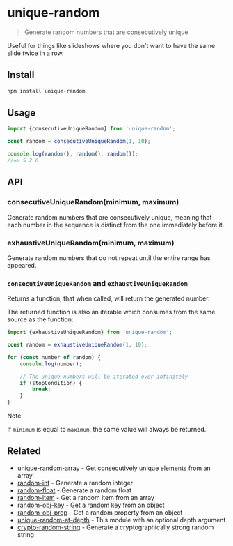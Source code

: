 # unique-random

> Generate random numbers that are consecutively unique

Useful for things like slideshows where you don't want to have the same slide twice in a row.

## Install

```sh
npm install unique-random
```

## Usage

```js
import {consecutiveUniqueRandom} from 'unique-random';

const random = consecutiveUniqueRandom(1, 10);

console.log(random(), random(), random());
//=> 5 2 6
```

## API

### consecutiveUniqueRandom(minimum, maximum)

Generate random numbers that are consecutively unique, meaning that each number in the sequence is distinct from the one immediately before it.

### exhaustiveUniqueRandom(minimum, maximum)

Generate random numbers that do not repeat until the entire range has appeared.

### `consecutiveUniqueRandom` and `exhaustiveUniqueRandom`

Returns a function, that when called, will return the generated number.

The returned function is also an iterable which consumes from the same source as the function:

```js
import {exhaustiveUniqueRandom} from 'unique-random';

const random = exhaustiveUniqueRandom(1, 10);

for (const number of random) {
	console.log(number);

	// The unique numbers will be iterated over infinitely
	if (stopCondition) {
		break;
	}
}
```

> [!NOTE]
> If `minimum` is equal to `maximum`, the same value will always be returned.

## Related

- [unique-random-array](https://github.com/sindresorhus/unique-random-array) - Get consecutively unique elements from an array
- [random-int](https://github.com/sindresorhus/random-int) - Generate a random integer
- [random-float](https://github.com/sindresorhus/random-float) - Generate a random float
- [random-item](https://github.com/sindresorhus/random-item) - Get a random item from an array
- [random-obj-key](https://github.com/sindresorhus/random-obj-key) - Get a random key from an object
- [random-obj-prop](https://github.com/sindresorhus/random-obj-prop) - Get a random property from an object
- [unique-random-at-depth](https://github.com/Aweary/unique-random-at-depth) - This module with an optional depth argument
- [crypto-random-string](https://github.com/sindresorhus/crypto-random-string) - Generate a cryptographically strong random string
